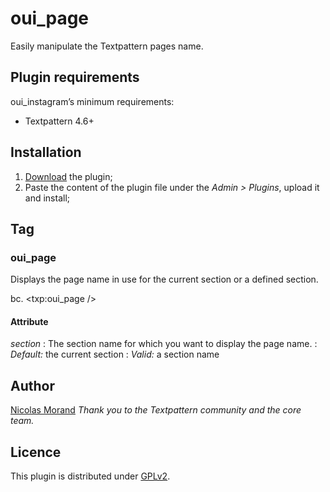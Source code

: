# oui_page

Easily manipulate the Textpattern pages name.

## Plugin requirements

oui_instagram’s minimum requirements:

* Textpattern 4.6+

## Installation

1. [Download](https://github.com/NicolasGraph/oui_page/releases) the plugin;
1. Paste the content of the plugin file under the *Admin > Plugins*, upload it and install;

## Tag

### oui_page

Displays the page name in use for the current section or a defined section.

bc. <txp:oui_page />

#### Attribute

*section*
: The section name for which you want to display the page name.
: *Default:* the current section
: *Valid:* a section name

## Author

[Nicolas Morand](https://twitter.com/NicolasGraph)
*Thank you to the Textpattern community and the core team.*

## Licence

This plugin is distributed under [GPLv2](http://www.gnu.org/licenses/gpl-2.0.fr.html).
